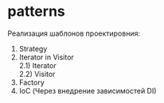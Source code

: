 # patterns

Реализация шаблонов проектировния:

1) Strategy  
2) Iterator in Visitor  
2.1) Iterator  
2.2) Visitor   
3) Factory  
4) IoC (Через внедрение зависимостей DI)  

